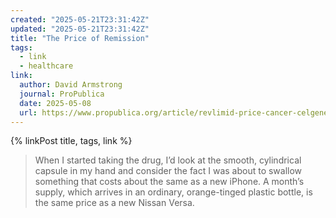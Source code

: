 ```yaml
---
created: "2025-05-21T23:31:42Z"
updated: "2025-05-21T23:31:42Z"
title: "The Price of Remission"
tags:
  - link
  - healthcare
link:
  author: David Armstrong
  journal: ProPublica
  date: 2025-05-08
  url: https://www.propublica.org/article/revlimid-price-cancer-celgene-drugs-fda-multiple-myeloma
---
```


{% linkPost title, tags, link %}

> When I started taking the drug, I’d look at the smooth, cylindrical capsule
> in my hand and consider the fact I was about to swallow something that costs
> about the same as a new iPhone. A month’s supply, which arrives in an
> ordinary, orange-tinged plastic bottle, is the same price as a new Nissan Versa.
